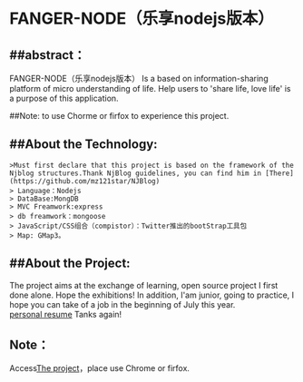 FANGER-NODE（乐享nodejs版本）
======

##abstract：
---
FANGER-NODE（乐享nodejs版本）
Is a based on information-sharing platform of micro understanding of life.
Help users to 'share life, love life' is a purpose of this application.

##Note: to use Chorme or firfox to experience this project.

##About the Technology:
---
	>Must first declare that this project is based on the framework of the Njblog structures.Thank NjBlog guidelines, you can find him in [There](https://github.com/mz121star/NJBlog)
    > Language：Nodejs
    > DataBase:MongDB
    > MVC Freamwork:express
    > db freamwork：mongoose
    > JavaScript/CSS组合（compistor）：Twitter推出的bootStrap工具包
    > Map: GMap3。 

##About the Project:
---
The project aims at the exchange of learning, open source project I first done alone. Hope the exhibitions!
In addition, I'am junior, going to practice, I hope you can take of a job in the beginning of July this year.   
[personal resume](http://fanger.cloudfoundry.com/resume)
Tanks again!


Note：
----
Access[The project](http://fanger.cloudfoundry.com/)，place use Chrome or firfox.

